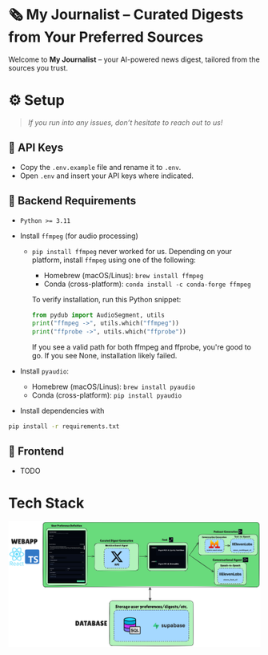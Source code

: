 # 🗞️ My Journalist – Curated Digests from Your Preferred Sources

Welcome to **My Journalist** – your AI-powered news digest, tailored from the sources you trust.

# ⚙️ Setup

> *If you run into any issues, don’t hesitate to reach out to us!*

## 🔐 API Keys
- Copy the `.env.example` file and rename it to `.env`.
- Open `.env` and insert your API keys where indicated.

## 🧠 Backend Requirements

- `Python >= 3.11`
- Install `ffmpeg` (for audio processing)
    - `pip install ffmpeg` never worked for us. Depending on your platform, install `ffmpeg` using one of the following:
        - Homebrew (macOS/Linus): `brew install ffmpeg`
        - Conda (cross-platform): `conda install -c conda-forge ffmpeg`

        To verify installation, run this Python snippet:
        ```python
        from pydub import AudioSegment, utils
        print("ffmpeg ->", utils.which("ffmpeg"))
        print("ffprobe ->", utils.which("ffprobe"))
        ```
        If you see a valid path for both ffmpeg and ffprobe, you're good to go. If you see None, installation likely failed.
- Install `pyaudio`: 
    - Homebrew (macOS/Linus): `brew install pyaudio`
    - Conda (cross-platform): `pip install pyaudio`

- Install dependencies with 
```bash
pip install -r requirements.txt
``` 

## 🎨 Frontend
- TODO

# Tech Stack

![Diagram](/assets/tech-stack-diagram.png)